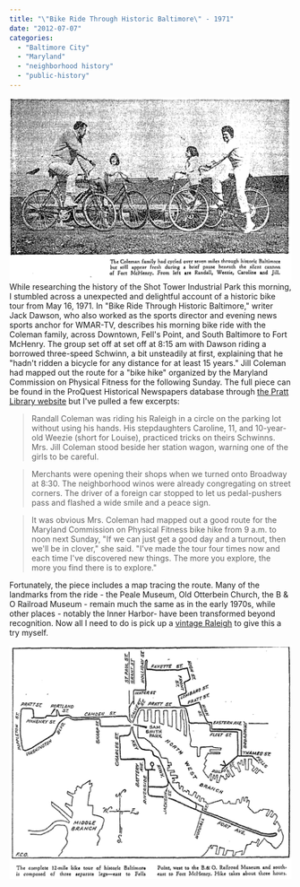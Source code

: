 ```yaml
---
title: "\"Bike Ride Through Historic Baltimore\" - 1971"
date: "2012-07-07"
categories: 
  - "Baltimore City"
  - "Maryland"
  - "neighborhood history"
  - "public-history"
---
```


[![](images/bikeride-1971.jpg "bikeride-1971")](http://historicsprawl.files.wordpress.com/2012/07/bikeride-1971.jpg)While researching the history of the Shot Tower Industrial Park this morning, I stumbled across a unexpected and delightful account of a historic bike tour from May 16, 1971. In "Bike Ride Through Historic Baltimore," writer Jack Dawson, who also worked as the sports director and evening news sports anchor for WMAR-TV, describes his morning bike ride with the Coleman family, across Downtown, Fell's Point, and South Baltimore to Fort McHenry. The group set off at set off at 8:15 am with Dawson riding a borrowed three-speed Schwinn, a bit unsteadily at first, explaining that he "hadn't ridden a bicycle for any distance for at least 15 years." Jill Coleman had mapped out the route for a "bike hike" organized by the Maryland Commission on Physical Fitness for the following Sunday. The full piece can be found in the ProQuest Historical Newspapers database through [the Pratt Library website](http://www.prattlibrary.org/research/database/?sbj=998) but I've pulled a few excerpts:

> Randall Coleman was riding his Raleigh in a circle on the parking lot without using his hands. His stepdaughters Caroline, 11, and 10-year-old Weezie (short for Louise), practiced tricks on theirs Schwinns. Mrs. Jill Coleman stood beside her station wagon, warning one of the girls to be careful.

> Merchants were opening their shops when we turned onto Broadway at 8:30. The neighborhood winos were already congregating on street corners. The driver of a foreign car stopped to let us pedal-pushers pass and flashed a wide smile and a peace sign.

> It was obvious Mrs. Coleman had mapped out a good route for the Maryland Commission on Physical Fitness bike hike from 9 a.m. to noon next Sunday, "If we can just get a good day and a turnout, then we'll be in clover," she said. "I've made the tour four times now and each time I've discovered new things. The more you explore, the more you find there is to explore."

Fortunately, the piece includes a map tracing the route. Many of the landmarks from the ride - the Peale Museum, Old Otterbein Church, the B & O Railroad Museum - remain much the same as in the early 1970s, while other places - notably the Inner Harbor- have been transformed beyond recognition. Now all I need to do is pick up a [vintage Raleigh](http://sheldonbrown.com/retroraleighs/) to give this a try myself.

[![](images/bikeride-map-19711.jpg "bikeride-map-1971")](http://historicsprawl.files.wordpress.com/2012/07/bikeride-map-19711.jpg)
